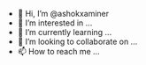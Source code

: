 - 👋 Hi, I’m @ashokxaminer
- 👀 I’m interested in ...
- 🌱 I’m currently learning ...
- 💞️ I’m looking to collaborate on ...
- 📫 How to reach me ...

<!---
ashokxaminer/ashokxaminer is a ✨ special ✨ repository because its `README.md` (this file) appears on your GitHub profile.
You can click the Preview link to take a look at your changes.
--->
